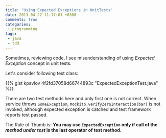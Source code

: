 ```yaml
---
title: "Using Expected Exceptions in UnitTests"
date: 2013-04-22 11:17:01 +0300
comments: true
categories:
 - programming
tags:
 - java
 - tdd
---
```


Sometimes, reviewing code, I see misunderstanding of using _Expected Exception_ concept in unit tests.

<!--more-->
Let's consider following test class:

{{% gist kpavlov 4f2fd37058d66744893c "ExpectedExceptionTest.java" %}}

There are two test methods here and only first one is not correct.
When service throws `SomeException`, `Mockito.verifyZeroInteraction(bar)` is not invoked,
although expected exception is catched and test framework reports test passed.

The Rule of Thumb is:
**You may use `ExpectedException` only if call of the _method under test_ is the last operator of test method.**
